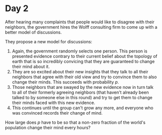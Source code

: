 # Day 2

After hearing many complaints that people would like to disagree with their neighbors, the government hires the Wolff consulting firm to come up with a better model of discussions.

They propose a new model for discussions:
1. Again, the government randomly selects one person. This person is presented evidence contrary to their current belief about the topology of earth that is so incredibly convicing that they are guaranteed to change their mind about it.
2. They are so excited about their new insights that they talk to all their neighbors that agree with their old view and try to convince them to also change their minds. This succeeds with probability $p$.
3. Those neighbors that are swayed by the new evidence now in turn talk to all of their formerly agreeing neighbors (that haven't already been talked to by someone else in this round) and try to get them to change their minds faced with this new evidence.
4. This continues until the group can't grow any more, and everyone who was convinced records their change of mind.

How large does $p$ have to be so that a non-zero fraction of the world's population change their mind every hours?
